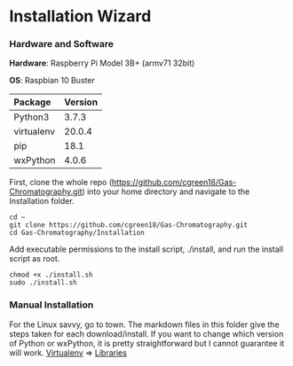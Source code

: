 # Installation Wizard
### Hardware and Software
**Hardware**: Raspberry Pi Model 3B+ (armv71 32bit)

**OS**: Raspbian 10 Buster

|Package     | Version |
|:-----------|:--------|
| Python3 | 3.7.3 |
| virtualenv | 20.0.4 |
| pip | 18.1 |
| wxPython | 4.0.6 |

First, clone the whole repo (https://github.com/cgreen18/Gas-Chromatography.git) into your home directory and navigate to the Installation folder.
```
cd ~
git clone https://github.com/cgreen18/Gas-Chromatography.git
cd Gas-Chromatography/Installation
```

Add executable permissions to the install script, ./install, and run the install script as root.
```
chmod +x ./install.sh
sudo ./install.sh
```

### Manual Installation
For the Linux savvy, go to town. The markdown files in this folder give the steps taken for each download/install. If you want to change which version of Python or wxPython, it is pretty straightforward but I cannot guarantee it will work.
[Virtualenv](https://github.com/cgreen18/Gas-Chromatography/blob/master/Installation/Virtualenv.md) => [Libraries](https://github.com/cgreen18/Gas-Chromatography/blob/master/Installation/Libraries.md)
